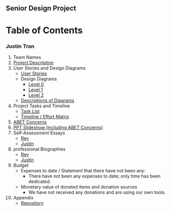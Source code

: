 ## Senior Design Project
# **Table of Contents**
### Justin Tran

1. Team Names
2. [Project Description](Project-Description.md)
3. User Stories and Design Diagrams
    - [User Stories](/Design/User_Stories.md)
    - Design Diagrams
       - [Level 0](/Design/Design_Diagrams/Design_Diagram_1.png)
       - [Level 1](/Design/Design_Diagrams/Design_Diagram_2.png)
       - [Level 2](/Design/Design_Diagrams/Design_Diagram_3.png)
    - [Descriptions of Diagrams](/Design/Design_Diagrams/Design_Diagrams_Summary.pdf)
5. Project Tasks and Timeline
    - [Task List](/Tasklist.md)
    - [Timeline / Effort Matrix](/essays/Milestones,_Timeline,_and_Effort_Matrix.pdf)
6. [ABET Concerns](/essays/Senior_Design_Assignment_#7_-_Constraints_Essay.pdf) 
7. [PPT Slideshow (including ABET Concerns)](/essays/Senior_Design_Slides_(1).pdf)
8. Self-Assessment Essays
    - [Rey](/essays/CS5001_Capstone_Essay.pdf)
    - [Justin](/essays/Capstone_Assessment.pdf)
10. professional Biographies
    - [Rey](/Professional_Biographies/Rey_Biography.md)
    - [Justin](/Professional_Biographies/Justin-Tran-Professional-Biography.md)
12. Budget
    - Expenses to date / Statement that there have not been any:
        - There have not been any expenses to date; only time has been dedicated.
    - Monetary value of donated items and donation sources
        - We have not received any donations and are using our own tools.
13. Appendix
    - [Repository](https://github.com/tranjtGCP/Rey-Justin-Senior-Design-Project.git)
